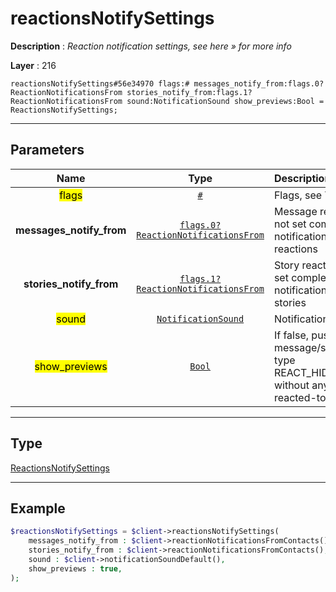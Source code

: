 # reactionsNotifySettings

**Description** : *Reaction notification settings, see here &raquo; for more info*

**Layer** : 216

```tl
reactionsNotifySettings#56e34970 flags:# messages_notify_from:flags.0?ReactionNotificationsFrom stories_notify_from:flags.1?ReactionNotificationsFrom sound:NotificationSound show_previews:Bool = ReactionsNotifySettings;
```

---

## Parameters

| Name | Type | Description |
| :---: | :---: | :--- |
| <mark>flags</mark> | [`#`](type/#) | Flags, see TL conditional fields |
| **messages_notify_from** | [`flags.0?ReactionNotificationsFrom`](type/ReactionNotificationsFrom) | Message reaction notification settings, if not set completely disables notifications/updates about message reactions |
| **stories_notify_from** | [`flags.1?ReactionNotificationsFrom`](type/ReactionNotificationsFrom) | Story reaction notification settings, if not set completely disables notifications/updates about reactions to stories |
| <mark>sound</mark> | [`NotificationSound`](type/NotificationSound) | Notification sound for reactions » |
| <mark>show_previews</mark> | [`Bool`](type/Bool) | If false, push notifications » about message/story reactions will only be of type REACT_HIDDEN/REACT_STORY_HIDDEN, without any information about the reacted-to story or the reaction itself |

---

## Type

[ReactionsNotifySettings](type/ReactionsNotifySettings)

---

## Example

```php
$reactionsNotifySettings = $client->reactionsNotifySettings(
	messages_notify_from : $client->reactionNotificationsFromContacts(),
	stories_notify_from : $client->reactionNotificationsFromContacts(),
	sound : $client->notificationSoundDefault(),
	show_previews : true,
);
```